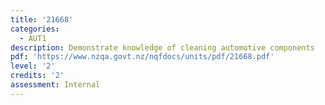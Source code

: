 ```yaml
---
title: '21668'
categories:
  - AUT1
description: Demonstrate knowledge of cleaning automotive components
pdf: 'https://www.nzqa.govt.nz/nqfdocs/units/pdf/21668.pdf'
level: '2'
credits: '2'
assessment: Internal
---
```



